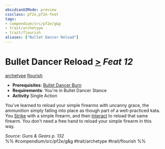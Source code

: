 ```yaml
---
obsidianUIMode: preview
cssclass: pf2e,pf2e-feat
tags:
- compendium/src/pf2e/g&g
- trait/archetype
- trait/flourish
aliases: ["Bullet Dancer Reload"]
---
```

# Bullet Dancer Reload  [>](chapter-9-playing-the-game.md#Actions "Single Action") *Feat 12*  
[archetype](archetype.md "Archetype Feat Trait")  [flourish](flourish.md "Flourish Combat Trait")  

- **Prerequisites**: [Bullet Dancer Burn](bullet-dancer-burn-g-g.md)
- **Requirements**: You're in Bullet Dancer Stance
- **Activity** Single Action

You've learned to reload your simple firearms with uncanny grace, the ammunition simply falling into place as though part of a well-practiced kata. You [Strike](strike.md) with a simple firearm, and then [Interact](interact.md) to reload that same firearm. You don't need a free hand to reload your simple firearm in this way.

*Source: Guns & Gears p. 132*  
%% #compendium/src/pf2e/g&g #trait/archetype #trait/flourish %%
